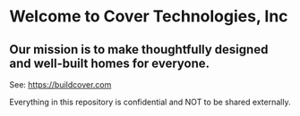 # Welcome to Cover Technologies, Inc

## Our mission is to make thoughtfully designed and well-built homes for everyone.


See: https://buildcover.com

Everything in this repository is confidential and NOT to be shared externally.
